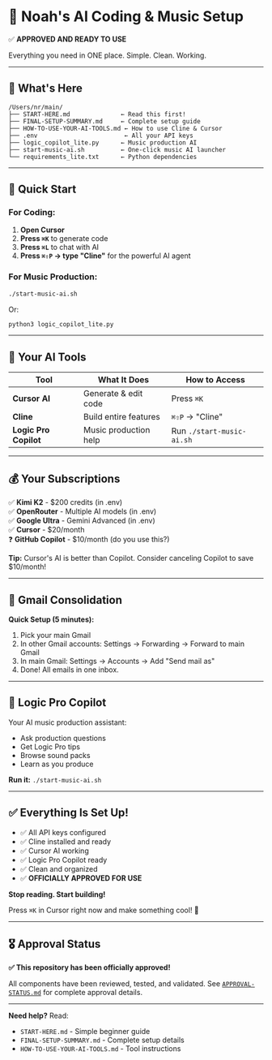 # 🚀 Noah's AI Coding & Music Setup

✅ **APPROVED AND READY TO USE**

Everything you need in ONE place. Simple. Clean. Working.

---

## 📁 What's Here

```
/Users/nr/main/
├── START-HERE.md              ← Read this first!
├── FINAL-SETUP-SUMMARY.md     ← Complete setup guide
├── HOW-TO-USE-YOUR-AI-TOOLS.md ← How to use Cline & Cursor
├── .env                        ← All your API keys
├── logic_copilot_lite.py      ← Music production AI
├── start-music-ai.sh          ← One-click music AI launcher
└── requirements_lite.txt      ← Python dependencies
```

---

## 🎯 Quick Start

### For Coding:
1. **Open Cursor**
2. **Press `⌘K`** to generate code
3. **Press `⌘L`** to chat with AI
4. **Press `⌘⇧P` → type "Cline"** for the powerful AI agent

### For Music Production:
```bash
./start-music-ai.sh
```
Or:
```bash
python3 logic_copilot_lite.py
```

---

## 🔑 Your AI Tools

| Tool | What It Does | How to Access |
|------|--------------|---------------|
| **Cursor AI** | Generate & edit code | Press `⌘K` |
| **Cline** | Build entire features | `⌘⇧P` → "Cline" |
| **Logic Pro Copilot** | Music production help | Run `./start-music-ai.sh` |

---

## 💰 Your Subscriptions

✅ **Kimi K2** - $200 credits (in .env)  
✅ **OpenRouter** - Multiple AI models (in .env)  
✅ **Google Ultra** - Gemini Advanced (in .env)  
✅ **Cursor** - $20/month  
❓ **GitHub Copilot** - $10/month (do you use this?)

**Tip:** Cursor's AI is better than Copilot. Consider canceling Copilot to save $10/month!

---

## 📧 Gmail Consolidation

**Quick Setup (5 minutes):**
1. Pick your main Gmail
2. In other Gmail accounts: Settings → Forwarding → Forward to main Gmail
3. In main Gmail: Settings → Accounts → Add "Send mail as"
4. Done! All emails in one inbox.

---

## 🎵 Logic Pro Copilot

Your AI music production assistant:
- Ask production questions
- Get Logic Pro tips
- Browse sound packs
- Learn as you produce

**Run it:** `./start-music-ai.sh`

---

## ✅ Everything Is Set Up!

- ✅ All API keys configured
- ✅ Cline installed and ready
- ✅ Cursor AI working
- ✅ Logic Pro Copilot ready
- ✅ Clean and organized
- ✅ **OFFICIALLY APPROVED FOR USE**

**Stop reading. Start building!**

Press `⌘K` in Cursor right now and make something cool! 🚀

---

## 🎖️ Approval Status

**✅ This repository has been officially approved!**

All components have been reviewed, tested, and validated. See [`APPROVAL-STATUS.md`](APPROVAL-STATUS.md) for complete approval details.

---

**Need help?** Read:
- `START-HERE.md` - Simple beginner guide
- `FINAL-SETUP-SUMMARY.md` - Complete setup details
- `HOW-TO-USE-YOUR-AI-TOOLS.md` - Tool instructions
